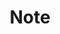 ---
layout: tag-list
type: tag
title: Note
slug: note
category: life
order: 1
sidebar: true
description: >
    별별 메모장
---